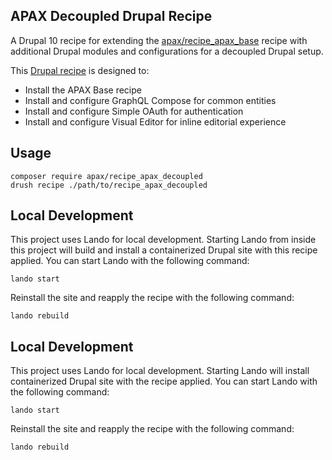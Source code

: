 ## APAX Decoupled Drupal Recipe

A Drupal 10 recipe for extending the [apax/recipe_apax_base](https://github.com/apaxsoftware/drupal-recipe-base) recipe with additional Drupal modules and configurations for a decoupled Drupal setup.

This [Drupal recipe](https://www.drupal.org/docs/extending-drupal/drupal-recipes) is designed to:

- Install the APAX Base recipe
- Install and configure GraphQL Compose for common entities
- Install and configure Simple OAuth for authentication
- Install and configure Visual Editor for inline editorial experience

## Usage

```shell
composer require apax/recipe_apax_decoupled
drush recipe ./path/to/recipe_apax_decoupled
```

## Local Development

This project uses Lando for local development. Starting Lando from inside this project will build
and install a containerized Drupal site with this recipe applied. You can start Lando with the
following command:

```shell
lando start
```

Reinstall the site and reapply the recipe with the following command:

```shell
lando rebuild
```

## Local Development

This project uses Lando for local development. Starting Lando will install containerized Drupal site with the recipe
applied. You can start Lando with the following command:

```shell
lando start
```

Reinstall the site and reapply the recipe with the following command:

```shell
lando rebuild
```
